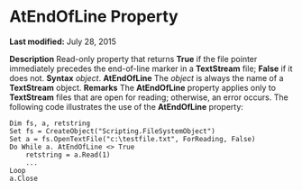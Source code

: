 
# AtEndOfLine Property

 **Last modified:** July 28, 2015


 **Description**
Read-only property that returns  **True** if the file pointer immediately precedes the end-of-line marker in a **TextStream** file; **False** if it does not.
 **Syntax**
 _object_. **AtEndOfLine**
The  _object_ is always the name of a **TextStream** object.
 **Remarks**
The  **AtEndOfLine** property applies only to **TextStream** files that are open for reading; otherwise, an error occurs.
The following code illustrates the use of the  **AtEndOfLine** property:



```
Dim fs, a, retstring
Set fs = CreateObject("Scripting.FileSystemObject")
Set a = fs.OpenTextFile("c:\testfile.txt", ForReading, False)
Do While a. AtEndOfLine <> True
    retstring = a.Read(1)
    ...
Loop
a.Close
```

